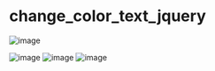 # change_color_text_jquery
![image](https://user-images.githubusercontent.com/114800813/219428087-21c13870-cc6d-4f88-92d2-ee29d02fff1a.png)

![image](https://user-images.githubusercontent.com/114800813/219428103-adb69f4f-fb43-48d0-9482-1feaf32a89e5.png)
![image](https://user-images.githubusercontent.com/114800813/219428126-e153a705-b3be-4a23-8ffe-7a1191945e81.png)
![image](https://user-images.githubusercontent.com/114800813/219428143-82e51bf8-c011-43df-a2f8-b70ffb496957.png)
